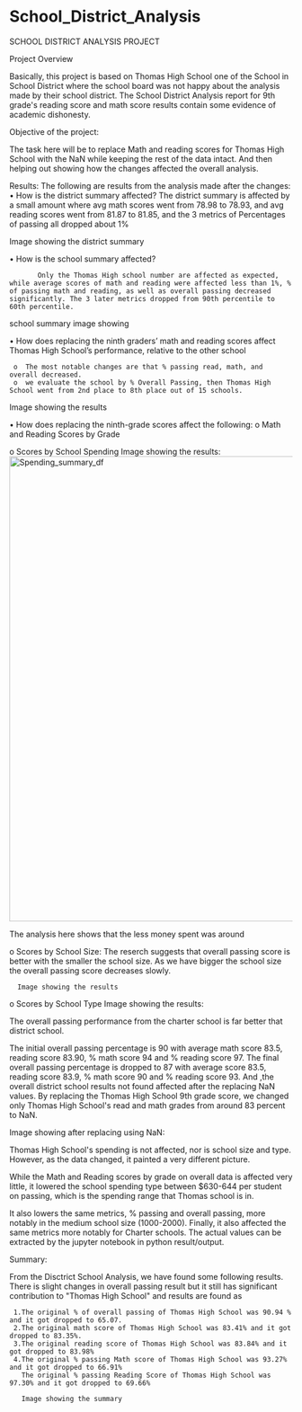 # School_District_Analysis

SCHOOL DISTRICT ANALYSIS PROJECT

Project Overview

Basically, this project is based on Thomas High School one of the School in School District where the school board was not happy about the analysis made by their school district. The School District Analysis report for 9th grade's reading score and math score results contain some evidence of academic dishonesty. 

Objective of the project:

The task here will be to replace Math and reading scores for Thomas High School with the NaN while keeping the rest of the data intact. And then helping out showing how the changes affected the overall analysis.

Results:
The following are results from the analysis made after the changes:
•	How is the district summary affected?
	The district summary is affected by a small amount where avg math scores went from 78.98 to 78.93, and avg reading scores went from 81.87 to 81.85, and the 3     metrics of Percentages of passing all dropped about 1%

Image showing the district summary



•	How is the school summary affected?

           Only the Thomas High school number are affected as expected, while average scores of math and reading were affected less than 1%, % of passing math and reading, as well as overall passing decreased significantly. The 3 later metrics dropped from 90th percentile to 60th percentile.
		
school summary image showing






•	How does replacing the ninth graders’ math and reading scores affect Thomas High School’s performance, relative to the other school 

     o	The most notable changes are that % passing read, math, and overall decreased. 
     o	we evaluate the school by % Overall Passing, then Thomas High School went from 2nd place to 8th place out of 15 schools.

Image showing the results


•	How does replacing the ninth-grade scores affect the following:
o	Math and Reading Scores by Grade


o	Scores by School Spending
Image showing the results:
<img width="828" alt="Spending_summary_df" src="https://user-images.githubusercontent.com/74233163/105348406-e7b80a00-5bad-11eb-84f7-2362049969c0.png">


The analysis here shows that the less money spent was around




o	Scores by School Size:
      The reserch suggests that overall passing score is better with the smaller the school size. As we have bigger the school size the overall passing score           decreases slowly.
      
      Image showing the results



o	Scores by School Type
Image showing the results:


The overall passing performance from the charter school is far better that district school.

The initial overall passing percentage is 90 with average math score 83.5, reading score 83.90, % math score 94 and % reading score 97. The final overall passing percentage is dropped to 87 with average score 83.5, reading score 83.9, % math score 90 and % reading score 93.
And ,the overall district school results not found affected after the replacing NaN values.
By replacing the Thomas High School 9th grade score, we changed only Thomas High School's read and math grades from around 83 percent to NaN.

Image showing after replacing using NaN:


Thomas High School's spending is not affected, nor is school size and type. However, as the data changed, it painted a very different picture. 

While the Math and Reading scores by grade on overall data is affected very little, it lowered the school spending type between $630-644 per student on passing, which is the spending range that Thomas school is in.

It also lowers the same metrics, % passing and overall passing, more notably in the medium school size (1000-2000).
Finally, it also affected the same metrics more notably for Charter schools. The actual values can be extracted by the jupyter notebook in python result/output.




Summary:

From the Disctrict School Analysis, we have found some following results. There is slight changes in overall passing result but it still has significant contribution to "Thomas High School" and results are found as

     1.The original % of overall passing of Thomas High School was 90.94 % and it got dropped to 65.07.
     2.The original math score of Thomas High School was 83.41% and it got dropped to 83.35%.
     3.The original reading score of Thomas High School was 83.84% and it got dropped to 83.98%
     4.The original % passing Math score of Thomas High School was 93.27% and it got dropped to 66.91%
       The original % passing Reading Score of Thomas High School was 97.30% and it got dropped to 69.66%
       
       Image showing the summary

